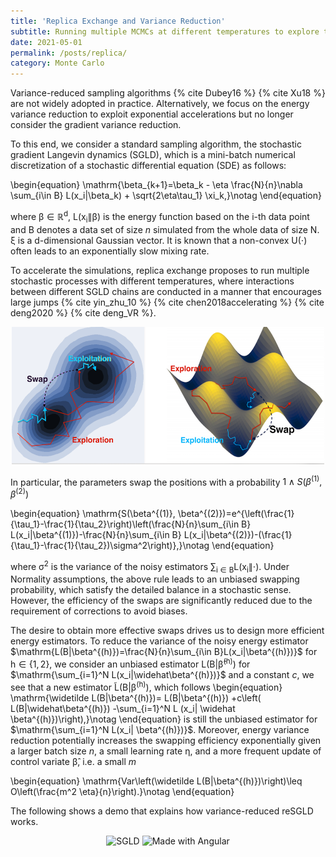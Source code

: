 ```yaml
---
title: 'Replica Exchange and Variance Reduction'
subtitle: Running multiple MCMCs at different temperatures to explore the solution thoroughly.
date: 2021-05-01
permalink: /posts/replica/
category: Monte Carlo
---
```


Variance-reduced sampling algorithms {% cite Dubey16 %} {% cite Xu18 %} are not widely adopted in practice. Alternatively, we focus on the energy variance reduction to exploit exponential accelerations but no longer consider the gradient variance reduction. 

To this end, we consider a standard sampling algorithm, the stochastic gradient Langevin dynamics (SGLD), which is a mini-batch numerical discretization of a stochastic differential equation (SDE) as follows:

\begin{equation}
\mathrm{\beta_{k+1}=\beta_k - \eta \frac{N}{n}\nabla \sum_{i\in B} L(x_i\|\beta_k) + \sqrt{2\eta\tau_1} \xi_k,}\notag
\end{equation}

where $\mathrm{\beta\in\mathbb{R}^d}$, $\mathrm{L(x_i\|\beta)}$ is the energy function based on the i-th data point and B denotes a data set of size $n$ simulated from the whole data of size $\mathrm{N}$. $\mathrm{\xi}$ is a d-dimensional Gaussian vector. It is known that a non-convex $\mathrm{U(\cdot)}$ often leads to an exponentially slow mixing rate.

<!--- Simulated annealing is adopted in almost every espect in deep learning, which proposes to anneal temperatures to concentrate the probability measures towards the global optima. Such a strategy, however, fails in uncertainty estimations for reliable predictions. -->

To accelerate the simulations, replica exchange proposes to run multiple stochastic processes with different temperatures, where interactions between different SGLD chains are conducted in a manner that encourages large jumps {% cite yin_zhu_10 %} {% cite chen2018accelerating %} {% cite deng2020 %} {% cite deng_VR %}. 

<!--- The following is a figure that shows the trajectory of the algorithm, where the right path denotes a process driven by a high temperature and the blue one denotes a low-temperature process. -->

<p align="center">
    <img src="/images/reSGLD_exploitation_exploration.png" width="500" height="220" />
</p>

In particular, the parameters swap the positions with a probability $1\wedge S(\beta^{(1)}, \beta^{(2)})$

\begin{equation}
\mathrm{S(\beta^{(1)}, \beta^{(2)})=e^{\left(\frac{1}{\tau_1}-\frac{1}{\tau_2}\right)\left(\frac{N}{n}\sum_{i\in B} L(x_i\|\beta^{(1)})-\frac{N}{n}\sum_{i\in B} L(x_i\|\beta^{(2)})-(\frac{1}{\tau_1}-\frac{1}{\tau_2})\sigma^2\right)},}\notag
\end{equation}

where $\mathrm{\sigma^2}$ is the variance of the noisy estimators $\mathrm{\sum_{i\in B} L(x_i\|\cdot)}$. Under Normality assumptions, the above rule leads to an unbiased swapping probability, which satisfy the detailed balance in a stochastic sense. However, the efficiency of the swaps are significantly reduced due to the requirement of corrections to avoid biases. 

The desire to obtain more effective swaps drives us to design more efficient energy estimators. To reduce the variance of the noisy energy estimator $\mathrm{L(B|\beta^{(h)})=\frac{N}{n}\sum_{i\in B}L(x_i|\beta^{(h)})}$ for $\mathrm{h\in\{1,2\}}$, we consider an unbiased estimator $\mathrm{L(B|\widehat\beta^{(h)})}$ for $\mathrm{\sum_{i=1}^N L(x_i|\widehat\beta^{(h)})}$ and a constant $c$, we see that a new estimator $\mathrm{\widetilde L(B| \beta^{(h)})}$, which follows
\begin{equation}
    \mathrm{\widetilde L(B|\beta^{(h)})= L(B|\beta^{(h)}) +c\left( L(B|\widehat\beta^{(h)}) -\sum_{i=1}^N L (x_i| \widehat \beta^{(h)})\right),}\notag
\end{equation}
is still the unbiased estimator for $\mathrm{\sum_{i=1}^N L(x_i| \beta^{(h)})}$. Moreover, energy variance reduction potentially increases the swapping efficiency exponentially given a larger batch size $n$, a small learning rate $\mathrm{\eta}$, and a more frequent update of control variate $\mathrm{\widehat \beta}$, i.e. a small $m$

\begin{equation}
\mathrm{Var\left(\widetilde L(B\|\beta^{(h)})\right)\leq O\left(\frac{m^2 \eta}{n}\right).}\notag
\end{equation}

The following shows a demo that explains how variance-reduced reSGLD works.

<p float="left" align="center">
  <img src="/images/VR-reSGLD/SGLD.gif" width="185" title="SGLD"/>
  <img src="/images/VR-reSGLD/reSGLD_vs_VR_reSGLD.gif" width="340" alt="Made with Angular" title="reSGLD vs VR-reSGLD" />
</p>
